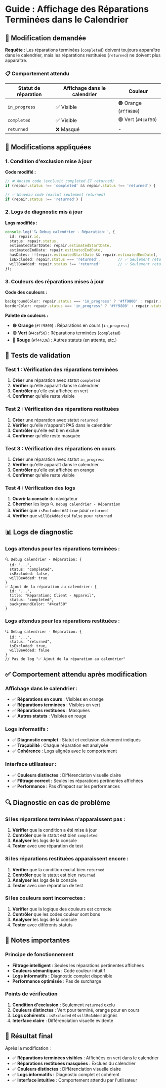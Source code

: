# Guide : Affichage des Réparations Terminées dans le Calendrier

## 🎯 Modification demandée

**Requête :** Les réparations terminées (`completed`) doivent toujours apparaître dans le calendrier, mais les réparations restituées (`returned`) ne doivent plus apparaître.

### 📋 Comportement attendu

| Statut de réparation | Affichage dans le calendrier | Couleur |
|---------------------|------------------------------|---------|
| `in_progress` | ✅ Visible | 🟠 Orange (`#ff9800`) |
| `completed` | ✅ Visible | 🟢 Vert (`#4caf50`) |
| `returned` | ❌ Masqué | - |

## 🔧 Modifications appliquées

### 1. Condition d'exclusion mise à jour

**Code modifié :**
```typescript
// ❌ Ancien code (excluait completed ET returned)
if (repair.status !== 'completed' && repair.status !== 'returned') {

// ✅ Nouveau code (exclut seulement returned)
if (repair.status !== 'returned') {
```

### 2. Logs de diagnostic mis à jour

**Logs modifiés :**
```typescript
console.log('🔍 Debug calendrier - Réparation:', {
  id: repair.id,
  status: repair.status,
  estimatedStartDate: repair.estimatedStartDate,
  estimatedEndDate: repair.estimatedEndDate,
  hasDates: !!(repair.estimatedStartDate && repair.estimatedEndDate),
  isExcluded: repair.status === 'returned',        // ✅ Seulement returned
  willBeAdded: repair.status !== 'returned'        // ✅ Seulement returned
});
```

### 3. Couleurs des réparations mises à jour

**Code des couleurs :**
```typescript
backgroundColor: repair.status === 'in_progress' ? '#ff9800' : repair.status === 'completed' ? '#4caf50' : '#f44336',
borderColor: repair.status === 'in_progress' ? '#ff9800' : repair.status === 'completed' ? '#4caf50' : '#f44336',
```

**Palette de couleurs :**
- 🟠 **Orange** (`#ff9800`) : Réparations en cours (`in_progress`)
- 🟢 **Vert** (`#4caf50`) : Réparations terminées (`completed`)
- 🔴 **Rouge** (`#f44336`) : Autres statuts (en attente, etc.)

## 🧪 Tests de validation

### Test 1 : Vérification des réparations terminées
1. **Créer** une réparation avec statut `completed`
2. **Vérifier** qu'elle apparaît dans le calendrier
3. **Contrôler** qu'elle est affichée en vert
4. **Confirmer** qu'elle reste visible

### Test 2 : Vérification des réparations restituées
1. **Créer** une réparation avec statut `returned`
2. **Vérifier** qu'elle n'apparaît PAS dans le calendrier
3. **Contrôler** qu'elle est bien exclue
4. **Confirmer** qu'elle reste masquée

### Test 3 : Vérification des réparations en cours
1. **Créer** une réparation avec statut `in_progress`
2. **Vérifier** qu'elle apparaît dans le calendrier
3. **Contrôler** qu'elle est affichée en orange
4. **Confirmer** qu'elle reste visible

### Test 4 : Vérification des logs
1. **Ouvrir la console** du navigateur
2. **Chercher** les logs `🔍 Debug calendrier - Réparation`
3. **Vérifier** que `isExcluded` est `true` pour `returned`
4. **Vérifier** que `willBeAdded` est `false` pour `returned`

## 📊 Logs de diagnostic

### Logs attendus pour les réparations terminées :
```
🔍 Debug calendrier - Réparation: {
  id: "...",
  status: "completed",
  isExcluded: false,
  willBeAdded: true
}
✅ Ajout de la réparation au calendrier: {
  id: "...",
  title: "Réparation: Client - Appareil",
  status: "completed",
  backgroundColor: "#4caf50"
}
```

### Logs attendus pour les réparations restituées :
```
🔍 Debug calendrier - Réparation: {
  id: "...",
  status: "returned",
  isExcluded: true,
  willBeAdded: false
}
// Pas de log "✅ Ajout de la réparation au calendrier"
```

## ✅ Comportement attendu après modification

### Affichage dans le calendrier :
- ✅ **Réparations en cours** : Visibles en orange
- ✅ **Réparations terminées** : Visibles en vert
- ✅ **Réparations restituées** : Masquées
- ✅ **Autres statuts** : Visibles en rouge

### Logs informatifs :
- ✅ **Diagnostic complet** : Statut et exclusion clairement indiqués
- ✅ **Traçabilité** : Chaque réparation est analysée
- ✅ **Cohérence** : Logs alignés avec le comportement

### Interface utilisateur :
- ✅ **Couleurs distinctes** : Différenciation visuelle claire
- ✅ **Filtrage correct** : Seules les réparations pertinentes affichées
- ✅ **Performance** : Pas d'impact sur les performances

## 🔍 Diagnostic en cas de problème

### Si les réparations terminées n'apparaissent pas :

1. **Vérifier** que la condition a été mise à jour
2. **Contrôler** que le statut est bien `completed`
3. **Analyser** les logs de la console
4. **Tester** avec une réparation de test

### Si les réparations restituées apparaissent encore :

1. **Vérifier** que la condition exclut bien `returned`
2. **Contrôler** que le statut est bien `returned`
3. **Analyser** les logs de la console
4. **Tester** avec une réparation de test

### Si les couleurs sont incorrectes :

1. **Vérifier** que la logique des couleurs est correcte
2. **Contrôler** que les codes couleur sont bons
3. **Analyser** les logs de la console
4. **Tester** avec différents statuts

## 📝 Notes importantes

### Principe de fonctionnement
- **Filtrage intelligent** : Seules les réparations pertinentes affichées
- **Couleurs sémantiques** : Code couleur intuitif
- **Logs informatifs** : Diagnostic complet disponible
- **Performance optimisée** : Pas de surcharge

### Points de vérification
1. **Condition d'exclusion** : Seulement `returned` exclu
2. **Couleurs distinctes** : Vert pour terminé, orange pour en cours
3. **Logs cohérents** : `isExcluded` et `willBeAdded` alignés
4. **Interface claire** : Différenciation visuelle évidente

## 🎯 Résultat final

Après la modification :
- ✅ **Réparations terminées visibles** : Affichées en vert dans le calendrier
- ✅ **Réparations restituées masquées** : Exclues du calendrier
- ✅ **Couleurs distinctes** : Différenciation visuelle claire
- ✅ **Logs informatifs** : Diagnostic complet et cohérent
- ✅ **Interface intuitive** : Comportement attendu par l'utilisateur
